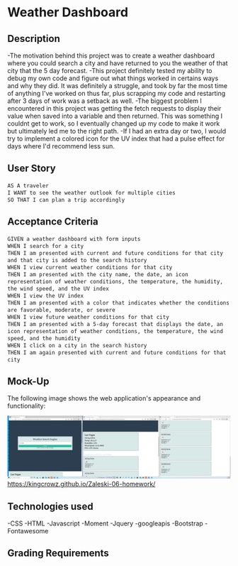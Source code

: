 # Weather Dashboard


## Description


-The motivation behind this project was to create a weather dashboard where you could search a city and have returned to you the weather of that city that the 5 day forecast.
-This project definitely tested my ability to debug my own code and figure out what things worked in certains ways and why they did.  It was definitely a struggle, and took by far the most time of anything I've worked on thus far, plus scrapping my code and restarting after 3 days of work was a setback as well.
-The biggest problem I encountered in this project was getting the fetch requests to display their value when saved into a variable and then returned.  This was something I couldnt get to work, so I eventually changed up my code to make it work but ultimately led me to the right path.
-If I had an extra day or two, I would try to implement a colored icon for the UV index that had a pulse effect for days where I'd recommend less sun.



## User Story

```
AS A traveler
I WANT to see the weather outlook for multiple cities
SO THAT I can plan a trip accordingly
```

## Acceptance Criteria

```
GIVEN a weather dashboard with form inputs
WHEN I search for a city
THEN I am presented with current and future conditions for that city and that city is added to the search history
WHEN I view current weather conditions for that city
THEN I am presented with the city name, the date, an icon representation of weather conditions, the temperature, the humidity, the wind speed, and the UV index
WHEN I view the UV index
THEN I am presented with a color that indicates whether the conditions are favorable, moderate, or severe
WHEN I view future weather conditions for that city
THEN I am presented with a 5-day forecast that displays the date, an icon representation of weather conditions, the temperature, the wind speed, and the humidity
WHEN I click on a city in the search history
THEN I am again presented with current and future conditions for that city
```

## Mock-Up

The following image shows the web application's appearance and functionality:

![VegasForecast](./assets/WeatherDashboard.png)
https://kingcrowz.github.io/Zaleski-06-homework/

## Technologies used
-CSS
-HTML
-Javascript
-Moment
-Jquery
-googleapis
-Bootstrap
-Fontawesome


## Grading Requirements

